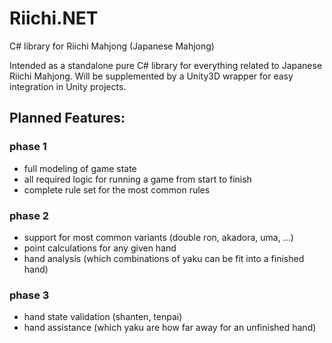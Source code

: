 # Riichi.NET
C# library for Riichi Mahjong (Japanese Mahjong)

Intended as a standalone pure C# library for everything related to Japanese Riichi Mahjong.
Will be supplemented by a Unity3D wrapper for easy integration in Unity projects.

## Planned Features:
### phase 1
- full modeling of game state
- all required logic for running a game from start to finish
- complete rule set for the most common rules

### phase 2
- support for most common variants (double ron, akadora, uma, ...)
- point calculations for any given hand
- hand analysis (which combinations of yaku can be fit into a finished hand)

### phase 3
- hand state validation (shanten, tenpai)
- hand assistance (which yaku are how far away for an unfinished hand)
